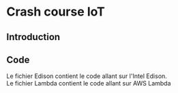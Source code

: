 # Crash course IoT

## Introduction

## Code

Le fichier Edison contient le code allant sur l'Intel Edison. </br>
Le fichier Lambda contient le code allant sur AWS Lambda
